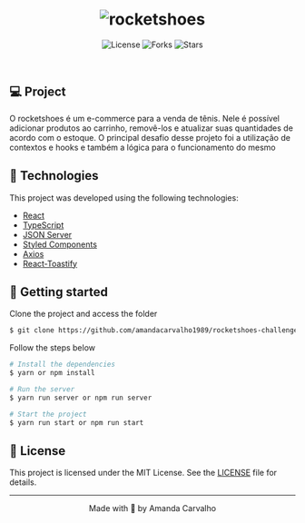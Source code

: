 <h1 align="center">
    <img alt="rocketshoes" title="rocketshoes" src="https://i.imgur.com/9Fqbsdx.png" />
</h1>

<p align="center">
  <img  src="https://img.shields.io/static/v1?label=license&message=MIT&color=5965E0&labelColor=121214" alt="License">
  
  <img src="https://img.shields.io/github/forks/amandacarvalho1989/rocketshoes-challenge-ignite?label=forks&message=MIT&color=5965E0&labelColor=121214" alt="Forks">     

  <img src="https://img.shields.io/github/stars/amandacarvalho1989/rocketshoes-challenge-ignite?label=stars&message=MIT&color=5965E0&labelColor=121214" alt="Stars">
</p>

<br>

## 💻 Project

O rocketshoes é um e-commerce para a venda de tênis. Nele é possível adicionar produtos ao carrinho, removê-los e atualizar suas quantidades de acordo com o estoque.
O principal desafio desse projeto foi a utilização de contextos e hooks e também a lógica para o funcionamento do mesmo  


## 🧬 Technologies

This project was developed using the following technologies:
- [React](https://reactjs.org)
- [TypeScript](https://www.typescriptlang.org/)
- [JSON Server](https://www.npmjs.com/package/json-server)
- [Styled Components](https://styled-components.com/)
- [Axios](https://www.npmjs.com/package/axios)
- [React-Toastify](https://www.npmjs.com/package/react-toastify)

## 🚀 Getting started

Clone the project and access the folder

```bash
$ git clone https://github.com/amandacarvalho1989/rocketshoes-challenge-ignite.git && cd rocketshoes-challenge-ignite

```

Follow the steps below
```bash
# Install the dependencies
$ yarn or npm install

# Run the server
$ yarn run server or npm run server 

# Start the project
$ yarn run start or npm run start
```

## 📝 License

This project is licensed under the MIT License. See the [LICENSE](LICENSE.md) file for details.


---

<p align="center">Made with 💜 by Amanda Carvalho </p>
